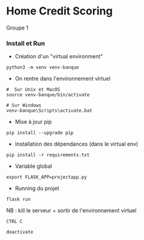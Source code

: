 # Home Credit Scoring 

Groupe 1
 

### Install et Run

- Création d'un "virtual environment"
```
python3 -m venv venv-banque
```
- On rentre dans l'environnement virtuel
```
#  Sur Unix et MacOS
source venv-banque/bin/activate

# Sur Windows
venv-banque\Scripts\activate.bat
```
- Mise à jour pip
```
pip install --upgrade pip
```
- Installation des dépendances (dans le virtual env)
```
pip install -r requirements.txt
```
- Variable global
```
export FLASK_APP=projectapp.py
```
- Running du projet
```
flask run
```

NB : kill le serveur + sortir de l'environnement virtuel 
```
CTRL C

deactivate
```